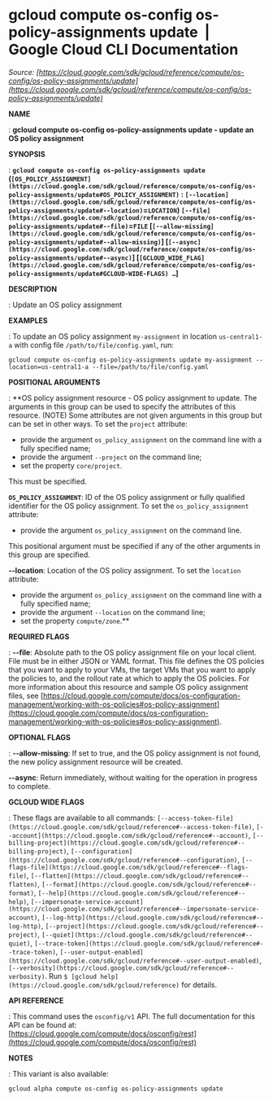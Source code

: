 # gcloud compute os-config os-policy-assignments update  |  Google Cloud CLI Documentation

*Source: [https://cloud.google.com/sdk/gcloud/reference/compute/os-config/os-policy-assignments/update](https://cloud.google.com/sdk/gcloud/reference/compute/os-config/os-policy-assignments/update)*

**NAME**

: **gcloud compute os-config os-policy-assignments update - update an OS policy assignment**

**SYNOPSIS**

: **`gcloud compute os-config os-policy-assignments update` (`[OS_POLICY_ASSIGNMENT](https://cloud.google.com/sdk/gcloud/reference/compute/os-config/os-policy-assignments/update#OS_POLICY_ASSIGNMENT)` : `[--location](https://cloud.google.com/sdk/gcloud/reference/compute/os-config/os-policy-assignments/update#--location)`=`LOCATION`) `[--file](https://cloud.google.com/sdk/gcloud/reference/compute/os-config/os-policy-assignments/update#--file)`=`FILE` [`[--allow-missing](https://cloud.google.com/sdk/gcloud/reference/compute/os-config/os-policy-assignments/update#--allow-missing)`] [`[--async](https://cloud.google.com/sdk/gcloud/reference/compute/os-config/os-policy-assignments/update#--async)`] [`[GCLOUD_WIDE_FLAG](https://cloud.google.com/sdk/gcloud/reference/compute/os-config/os-policy-assignments/update#GCLOUD-WIDE-FLAGS) …`]**

**DESCRIPTION**

: Update an OS policy assignment

**EXAMPLES**

: To update an OS policy assignment `my-assignment` in location
`us-central1-a` with config file
`/path/to/file/config.yaml`, run:

```
gcloud compute os-config os-policy-assignments update my-assignment --location=us-central1-a --file=/path/to/file/config.yaml
```

**POSITIONAL ARGUMENTS**

: **OS policy assignment resource - OS policy assignment to update. The arguments in
this group can be used to specify the attributes of this resource. (NOTE) Some
attributes are not given arguments in this group but can be set in other ways.
To set the `project` attribute:

- provide the argument `os_policy_assignment` on the command line with
a fully specified name;
- provide the argument `--project` on the command line;
- set the property `core/project`.

This must be specified.

**`OS_POLICY_ASSIGNMENT`**:
ID of the OS policy assignment or fully qualified identifier for the OS policy
assignment.
To set the `os_policy_assignment` attribute:

- provide the argument `os_policy_assignment` on the command line.

This positional argument must be specified if any of the other arguments in this
group are specified.

**--location**:
Location of the OS policy assignment.
To set the `location` attribute:

- provide the argument `os_policy_assignment` on the command line with
a fully specified name;
- provide the argument `--location` on the command line;
- set the property `compute/zone`.**

**REQUIRED FLAGS**

: **--file**:
Absolute path to the OS policy assignment file on your local client. File must
be in either JSON or YAML format. This file defines the OS policies that you
want to apply to your VMs, the target VMs that you want to apply the policies
to, and the rollout rate at which to apply the OS policies. For more information
about this resource and sample OS policy assignment files, see [https://cloud.google.com/compute/docs/os-configuration-management/working-with-os-policies#os-policy-assignment](https://cloud.google.com/compute/docs/os-configuration-management/working-with-os-policies#os-policy-assignment).

**OPTIONAL FLAGS**

: **--allow-missing**:
If set to true, and the OS policy assignment is not found, the new policy
assignment resource will be created.

**--async**:
Return immediately, without waiting for the operation in progress to complete.

**GCLOUD WIDE FLAGS**

: These flags are available to all commands: `[--access-token-file](https://cloud.google.com/sdk/gcloud/reference#--access-token-file)`,
`[--account](https://cloud.google.com/sdk/gcloud/reference#--account)`, `[--billing-project](https://cloud.google.com/sdk/gcloud/reference#--billing-project)`,
`[--configuration](https://cloud.google.com/sdk/gcloud/reference#--configuration)`,
`[--flags-file](https://cloud.google.com/sdk/gcloud/reference#--flags-file)`,
`[--flatten](https://cloud.google.com/sdk/gcloud/reference#--flatten)`, `[--format](https://cloud.google.com/sdk/gcloud/reference#--format)`, `[--help](https://cloud.google.com/sdk/gcloud/reference#--help)`, `[--impersonate-service-account](https://cloud.google.com/sdk/gcloud/reference#--impersonate-service-account)`,
`[--log-http](https://cloud.google.com/sdk/gcloud/reference#--log-http)`,
`[--project](https://cloud.google.com/sdk/gcloud/reference#--project)`, `[--quiet](https://cloud.google.com/sdk/gcloud/reference#--quiet)`, `[--trace-token](https://cloud.google.com/sdk/gcloud/reference#--trace-token)`, `[--user-output-enabled](https://cloud.google.com/sdk/gcloud/reference#--user-output-enabled)`,
`[--verbosity](https://cloud.google.com/sdk/gcloud/reference#--verbosity)`.
Run `$ [gcloud help](https://cloud.google.com/sdk/gcloud/reference)` for details.

**API REFERENCE**

: This command uses the `osconfig/v1` API. The full documentation for
this API can be found at: [https://cloud.google.com/compute/docs/osconfig/rest](https://cloud.google.com/compute/docs/osconfig/rest)

**NOTES**

: This variant is also available:

```
gcloud alpha compute os-config os-policy-assignments update
```